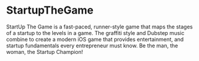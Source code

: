 StartupTheGame
==============

StartUp The Game is a fast-paced, runner-style game that maps the stages of a startup to the levels in a game. The graffiti style and Dubstep music combine to create a modern iOS game that provides entertainment, and startup fundamentals every entrepreneur must know.  Be the man, the woman, the Startup Champion!
